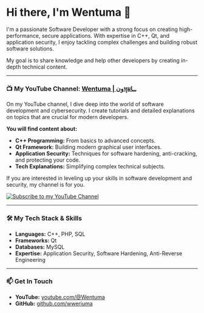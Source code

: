 # Hi there, I'm Wentuma 👋

I'm a passionate Software Developer with a strong focus on creating high-performance, secure applications. With expertise in C++, Qt, and application security, I enjoy tackling complex challenges and building robust software solutions.

My goal is to share knowledge and help other developers by creating in-depth technical content.

---

### 📺 My YouTube Channel: [Wentuma | ونทุมــا](https://www.youtube.com/@Wentuma)

On my YouTube channel, I dive deep into the world of software development and cybersecurity. I create tutorials and detailed explanations on topics that are crucial for modern developers.

**You will find content about:**
* **C++ Programming:** From basics to advanced concepts.
* **Qt Framework:** Building modern graphical user interfaces.
* **Application Security:** Techniques for software hardening, anti-cracking, and protecting your code.
* **Tech Explanations:** Simplifying complex technical subjects.

If you are interested in leveling up your skills in software development and security, my channel is for you.

<a href="https://www.youtube.com/@Wentuma?sub_confirmation=1">
  <img src="https://img.shields.io/badge/YouTube-Subscribe-FF0000?style=for-the-badge&logo=youtube&logoColor=white" alt="Subscribe to my YouTube Channel"/>
</a>

---

### 🛠️ My Tech Stack & Skills

- **Languages:** C++, PHP, SQL
- **Frameworks:** Qt
- **Databases:** MySQL
- **Expertise:** Application Security, Software Hardening, Anti-Reverse Engineering

---

### 📫 Get In Touch

- **YouTube:** [youtube.com/@Wentuma](https://www.youtube.com/@Wentuma)
- **GitHub:** [github.com/wweriuma](https://github.com/wweriuma)
